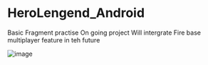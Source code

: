 # HeroLengend_Android
Basic Fragment practise
On going project
Will intergrate Fire base multiplayer feature in teh future

![image](https://cloud.githubusercontent.com/assets/17132841/23047093/9a17a280-f47b-11e6-8d57-1cbd9bfa3b58.png)
